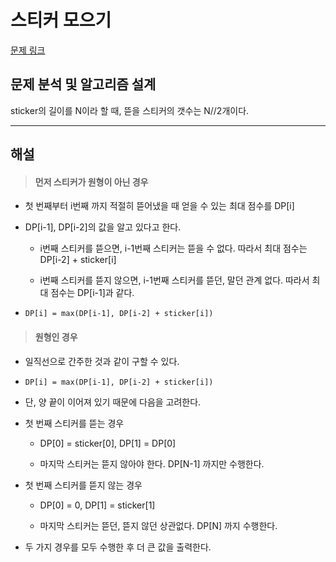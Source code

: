 # 스티커 모으기

[문제 링크](https://school.programmers.co.kr/learn/courses/18/lessons/1881)

## 문제 분석 및 알고리즘 설계

sticker의 길이를 N이라 할 때, 뜯을 스티커의 갯수는 N//2개이다.

---

## 해설

> #### 먼저 스티커가 원형이 아닌 경우

- 첫 번째부터 i번째 까지 적절히 뜯어냈을 때 얻을 수 있는 최대 점수를 DP[i]

- DP[i-1], DP[i-2]의 값을 알고 있다고 한다.

  - i번째 스티커를 뜯으면, i-1번째 스티커는 뜯을 수 없다. 따라서 최대 점수는 DP[i-2] + sticker[i]

  - i번째 스티커를 뜯지 않으면, i-1번째 스티커를 뜯던, 말던 관계 없다. 따라서 최대 점수는 DP[i-1]과 같다.

- `DP[i] = max(DP[i-1], DP[i-2] + sticker[i])`

> #### 원형인 경우

- 일직선으로 간주한 것과 같이 구할 수 있다.

- `DP[i] = max(DP[i-1], DP[i-2] + sticker[i])`

- 단, 양 끝이 이어져 있기 때문에 다음을 고려한다.

- 첫 번째 스티커를 뜯는 경우

  - DP[0] = sticker[0], DP[1] = DP[0]

  - 마지막 스티커는 뜯지 않아야 한다. DP[N-1] 까지만 수행한다.

- 첫 번째 스티커를 뜯지 않는 경우

  - DP[0] = 0, DP[1] = sticker[1]

  - 마지막 스티커는 뜯던, 뜯지 않던 상관없다. DP[N] 까지 수행한다.

- 두 가지 경우를 모두 수행한 후 더 큰 값을 출력한다.
